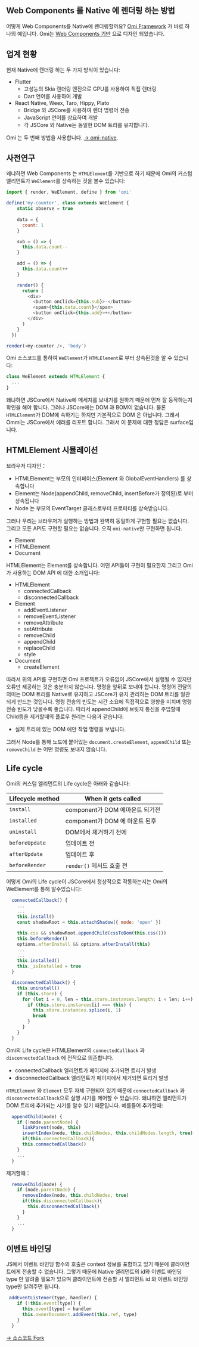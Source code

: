 ## Web Components 를 Native 에 렌더링 하는 방법

어떻게 Web Components를 Native에 렌더링할까요? [Omi Framework](https://github.com/Tencent/omi) 가 바로 하나의 예입니다. Omi는 [Web Components 기반](https://github.com/Tencent/omi#why-omi) 으로 디자인 되었습니다.


## 업계 현황

현재 Native에 렌더링 하는 두 가지 방식이 있습니다:

* Flutter
  * 고성능의 Skia 렌더링 엔진으로 GPU를 사용하여 직접 렌더링
  * Dart 언어를 사용하여 개발
* React Native, Weex, Taro, Hippy, Plato
  * Bridge 와 JSCore를 사용하여 렌더 명령어 전송
  * JavaScript 언어를 상요하여 개발
  * 각 JSCore 와 Native는 동일한 DOM 트리를 유지합니다.

Omi 는 두 번째 방법을 사용합니다. [→ omi-native](https://github.com/Tencent/omi/tree/master/packages/omi-native).

## 사전연구

왜냐하면 Web Components 는 `HTMLElement`를 기반으로 하기 때문에 Omi의 커스텀 엘리먼트가 `WeElement`를 상속하는 것을 볼수 있습니다:

```js
import { render, WeElement, define } from 'omi'

define('my-counter', class extends WeElement {
    static observe = true
    
    data = {
      count: 1
    }

    sub = () => {
      this.data.count--
    }

    add = () => {
      this.data.count++
    }

    render() {
      return (
        <div>
          <button onClick={this.sub}>-</button>
          <span>{this.data.count}</span>
          <button onClick={this.add}>+</button>
        </div>
      )
    }
  })

render(<my-counter />, 'body')
```

Omi 소스코드를 통하여 `WeElement`가 `HTMLElement`로 부터 상속된것을 알 수 있습니다:

```js
class WeElement extends HTMLElement {
  ...
}
```

왜냐하면 JSCore에서 Native에 메세지를 보내기를 원하기 때문에 먼저 잘 동작하는지 확인을 해야 합니다. 그러나 JSCore에는 DOM 과 BOM이 없습니다. 물론 `HTMLElement`가 DOM에 속하기는 하지만 기본적으로 DOM 은 아닙니다. 그래서 Ommi는 JSCore에서 에러를 리포트 합니다. 그래서 이 문제에 대한 정답은 surface입니다.

## HTMLElement 시뮬레이션

브라우저 디자인：

* HTMLElement는 부모의 인터페이스(Element 와 GlobalEventHandlers) 를 상속합니다
* Element는 Node(appendChild, removeChild, insertBefore가 정의된)로 부터 상속됩니다
* Node 는 부모의 EventTarget 클래스로부터 프로퍼티를 상속받습니다.

그러나 우리는 브라우저가 실행하는 방법과 완벽히 동일하게 구현할 필요는 없습니다. 그리고 모든 API도 구현할 필요는 없습니다. 오직 `omi-native`만 구현하면 됩니다.

* Element
* HTMLElement
* Document

HTMLElement는 Element를 상속합니다. 어떤 API들이 구현이 필요한지 그리고 Omi 가 사용하는 DOM API 에 대한 소개입니다:

* HTMLElement
  * connectedCallback
  * disconnectedCallback
* Element
  * addEventListener
  * removeEventListener
  * removeAttribute
  * setAttribute
  * removeChild
  * appendChild
  * replaceChild
  * style
* Document
  * createElement

따라서 위의 API를 구현하면 Omi 프로젝트가 오류없이 JSCore에서 실행될 수 있지만 오류만 제공하는 것은 충분하지 않습니다. 명령을 앞뒤로 보내야 합니다.
명령어 전달의 의미는 DOM 트리를 Native로 유지하고 JSCore가 유지 관리하는 DOM 트리를 일관되게 만드는 것입니다. 명령 전송의 빈도는 시간 소요에 직접적으로 영향을 미치며 명령 전송 빈도가 낮을수록 좋습니다. 따라서 appendChild에 브릿지 통신을 주입할때 Child등을 제거할때의 플로우 원리는 다음과 같습니다:

* 실제 트리에 있는 DOM 에만 작업 명령을 보냅니다.

그래서 Node를 통해 노드에 붙어있는 `document.createElement`, `appendChild` 또는 `removeChild` 는 어떤 명령도 보내지 않습니다.

## Life cycle

Omi의 커스텀 엘리먼트의 Life cycle은 아래와 같습니다:

| Lifecycle method | When it gets called                          |
| ---------------- | -------------------------------------------- |
| `install`        | component가 DOM 에마운트 되기전                  |
| `installed`      | component가 DOM 에 마운트 된후                   |
| `uninstall`      | DOM에서 제거하기 전에                            |
| `beforeUpdate`   | 업데이트 전                                    |
| `afterUpdate`    | 업데이트 후                                    |
| `beforeRender`   | `render()` 메서드 호출 전                       |

어떻게 Omi의 Life cycle이 JSCore에서 정상적으로 작동하는지는 Omi의 WeElement를 통해 알수있습니다:

```js
  connectedCallback() {
    ...
    ...
    this.install()
    const shadowRoot = this.attachShadow({ mode: 'open' })

    this.css && shadowRoot.appendChild(cssToDom(this.css()))
    this.beforeRender()
    options.afterInstall && options.afterInstall(this)
    ...
    ...
    this.installed()
    this._isInstalled = true
  }

  disconnectedCallback() {
    this.uninstall()
    if (this.store) {
      for (let i = 0, len = this.store.instances.length; i < len; i++) {
        if (this.store.instances[i] === this) {
          this.store.instances.splice(i, 1)
          break
        }
      }
    }
  }
```

Omi의 Life cycle은 HTMLElement의 `connectedCallback` 과 `disconnectedCallback` 에 전적으로 의존합니다.

* connectedCallback 엘리먼트가 페이지에 추가되면 트리거 발생
* disconnectedCallback 엘리먼트가 페이지에서 제거되면 트리거 발생

`HTMLElement` 와 `Element` 모두 자체 구현되어 있기 때문에 `connectedCallback` 과 `disconnectedCallback`으로 실행 시기를 제어할 수 있습니다. 왜냐하면 엘리먼트가 DOM 트리에 추가되는 시기를 알수 있기 때문입니다. 예를들어 추가할때:

```js
  appendChild(node) {
    if (!node.parentNode) {
      linkParent(node, this)
      insertIndex(node, this.childNodes, this.childNodes.length, true)
      if(this.connectedCallback){
      this.connectedCallback()
    }
    ...
  }
```

제거할때：

```js
  removeChild(node) {
    if (node.parentNode) {
      removeIndex(node, this.childNodes, true)
      if(this.disconnectedCallback){
        this.disconnectedCallback()
      }
    }
    ...
  }
```

## 이벤트 바인딩

JS에서 이벤트 바인딩 함수의 호출은 context 정보를 포함하고 있기 때문에 클라이언트에게 전송할 수 없습니다. 그렇기 때문에 Native 엘리먼트의 id와 이벤트 바인딩 type 만 알려줄 필요가 있으며 클라이언트에 전송할 시 엘리먼트 id 와 이벤트 바인딩 type만 알려주면 됩니다.

```js
 addEventListener(type, handler) {
    if (!this.event[type]) {
      this.event[type] = handler
      this.ownerDocument.addEvent(this.ref, type)
    }
  }
```

[→ 소스코드 Fork](https://github.com/Tencent/omi/tree/master/packages/omi-native/src/native)
